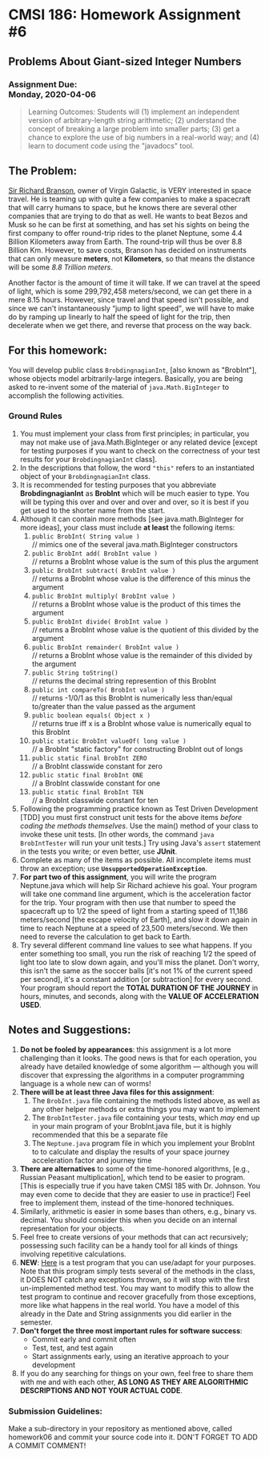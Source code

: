 
# CMSI 186: Homework Assignment #6
## Problems About Giant-sized Integer Numbers
### Assignment Due:<br /> Monday, 2020-04-06

<blockquote>
Learning Outcomes: Students will (1) implement an independent version of arbitrary-length string arithmetic; (2) understand the concept of breaking a large problem into smaller parts; (3) get a chance to explore the use of big numbers in a real-world way; and (4) learn to document code using the "javadocs" tool.
</blockquote>

## The Problem:
[Sir Richard Branson](https://en.wikipedia.org/wiki/Richard_Branson), owner of Virgin Galactic, is VERY interested in space travel.  He is teaming up with quite a few companies to make a spacecraft that will carry humans to space, but he knows there are several other companies that are trying to do that as well.  He wants to beat Bezos and Musk so he can be first at something, and has set his sights on being the first company to offer round-trip rides to the planet Neptune, some 4.4 Billion Kilometers away from Earth.  The round-trip will thus be over 8.8 Billion Km.  However, to save costs, Branson has decided on instruments that can only measure <strong>meters</strong>, not <strong>Kilometers</strong>, so that means the distance will be some <em class='underline'>8.8 Trillion meters</em>.

Another factor is the amount of time it will take.  If we can travel at the speed of light, which is some 299,792,458 meters/second, we can get there in a mere 8.15 hours.  However, since travel and that speed isn't possible, and since we can't instantaneously <q>jump to light speed</q>, we will have to make do by ramping up linearly to half the speed of light for the trip, then decelerate when we get there, and reverse that process on the way back.


## For this homework:
You will develop public class <code>BrobdingnagianInt</code>, [also known as "BrobInt"], whose objects model arbitrarily-large integers.  Basically, you are being asked to re-invent some of the material of <code>java.Math.BigInteger</code> to accomplish the following activities.

### Ground Rules
1. You must implement your class from first principles; in particular, you may not make use of java.Math.BigInteger or any related device [except for testing purposes if you want to check on the correctness of your test results for your <code>BrobdingnagianInt</code> class].
1. In the descriptions that follow, the word <code>"this"</code> refers to an instantiated object of your <code>BrobdingnagianInt</code> class.
1. It is recommended for testing purposes that you abbreviate <strong>BrobdingnagianInt</strong> as <strong>BrobInt</strong> which will be much easier to type.  You will be typing this over and over and over and over, so it is best if you get used to the shorter name from the start.
1. Although it can contain more methods [see java.math.BigInteger for more ideas], your class must include <strong>at least</strong> the following items:
    1. <code>public BrobInt( String value )</code><br />
// mimics one of the several java.math.BigInteger constructors<br />
    1. <code>public BrobInt add( BrobInt value )</code><br />
// returns a BrobInt whose value is the sum of this plus the argument<br />
    1. <code>public BrobInt subtract( BrobInt value )</code><br />
// returns a BrobInt whose value is the difference of this minus the argument<br />
    1. <code>public BrobInt multiply( BrobInt value )</code><br />
// returns a BrobInt whose value is the product of this times the argument<br />
    1. <code>public BrobInt divide( BrobInt value )</code><br />
// returns a BrobInt whose value is the quotient of this divided by the argument<br />
    1. <code>public BrobInt remainder( BrobInt value )</code><br />
// returns a BrobInt whose value is the remainder of this divided by the argument<br />
    1. <code>public String toString()</code><br />
// returns the decimal string represention of this BrobInt<br />
    1. <code>public int compareTo( BrobInt value )</code><br />
// returns -1/0/1 as this BrobInt is numerically less than/equal to/greater than the value passed as the argument<br />
    1. <code>public boolean equals( Object x )</code><br />
// returns true iff x is a BrobInt whose value is numerically equal to this BrobInt<br />
    1. <code>public static BrobInt valueOf( long value )</code><br />
// a BrobInt "static factory" for constructing BrobInt out of longs<br />
    1. <code>public static final BrobInt ZERO</code><br />
// a BrobInt classwide constant for zero<br />
    1. <code>public static final BrobInt ONE</code><br />
// a BrobInt classwide constant for one<br />
    1. <code>public static final BrobInt TEN</code><br />
// a BrobInt classwide constant for ten<br />
1. Following the programming practice known as Test Driven Development [TDD] you must first construct unit tests for the above items <em>before coding the methods themselves</em>.  Use the main() method of your class to invoke these unit tests. [In other words, the command <code>java BrobIntTester</code> will run your unit tests.]  Try using Java's <code>assert</code> statement in the tests you write; or even better, use <strong>JUnit</strong>.
1. Complete as many of the items as possible. All incomplete items must throw an exception; use <strong><code>UnsupportedOperationException</code></strong>.
1. **For part two of this assignment**, you will write the program Neptune.java which will help Sir Richard achieve his goal. Your program will take one command line argument, which is the acceleration factor for the trip. Your program with then use that number to speed the spacecraft up to 1/2 the speed of light from a starting speed of 11,186 meters/second [the escape velocity of Earth], and slow it down again in time to reach Neptune at a speed of 23,500 meters/second. We then need to reverse the calculation to get back to Earth.
1. Try several different command line values to see what happens. If you enter something too small, you run the risk of reaching 1/2 the speed of light too late to slow down again, and you'll miss the planet. Don't worry, this isn't the same as the soccer balls [it's not 1% of the current speed per second], it's a constant addition [or subtraction] for every second. Your program should report the **TOTAL DURATION OF THE JOURNEY** in hours, minutes, and seconds, along with the **VALUE OF ACCELERATION USED**.

## Notes and Suggestions:
1. **Do not be fooled by appearances**: this assignment is a lot more challenging than it looks. The good news is that for each operation, you already have detailed knowledge of some algorithm — although you will discover that expressing the algorithms in a computer programming language is a whole new can of worms!
1. **There will be at least three Java files for this assignment**:<br />
   1. The <code>BrobInt.java</code> file containing the methods listed above, as well as any other helper methods or extra things you may want to implement
   1. The <code>BrobIntTester.java</code> file containing your tests, which <em>may</em> end up in your main program of your BrobInt.java file, but it is highly recommended that this be a separate file
   1. The <code>Neptune.java</code> program file in which you implement your BrobInt to to calculate and display the results of your space journey acceleration factor and journey time
1. <strong>There are alternatives</strong> to some of the time-honored algorithms, [e.g., Russian Peasant multiplication], which tend to be easier to program.  [This is especially true if you have taken CMSI 185 with Dr. Johnson.  You may even come to decide that they are easier to use in practice!]  Feel free to implement them, instead of the time-honored techniques.
1. Similarly, arithmetic is easier in some bases than others, e.g., binary vs. decimal.  You should consider this when you decide on an internal representation for your objects.
1. Feel free to create versions of your methods that can act recursively; possessing such facility can be a handy tool for all kinds of things involving repetitive calculations.
1. **NEW**: [Here](https://github.com/bjohnson05/cmsi186/blob/master/cmsi186-Spring2019/homework06/BrobIntTester.java) is a test program that you can use/adapt for your purposes.  Note that this program simply tests several of the methods in the class, it DOES NOT catch any exceptions thrown, so it will stop with the first un-implemented method test. You may want to modify this to allow the test program to continue and recover gracefully from those exceptions, more like what happens in the real world.  You have a model of this already in the Date and String assignments you did earlier in the semester.
1. **Don't forget the three most important rules for software success**:
    * Commit early and commit often
    * Test, test, and test again
    * Start assignments early, using an iterative approach to your development
1. If you do any searching for things on your own, feel free to share them with me and with each other, <strong>AS LONG AS THEY ARE ALGORITHMIC DESCRIPTIONS AND NOT YOUR ACTUAL CODE</strong>.
### Submission Guidelines:
Make a sub-directory in your repository as mentioned above, called homework06 and commit your source code into it. DON'T FORGET TO ADD A COMMIT COMMENT!
